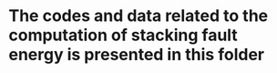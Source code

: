 # The codes and data related to the computation of stacking fault energy is presented in this folder
